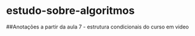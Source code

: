 # estudo-sobre-algoritmos
##Anotações a partir da aula 7 - estrutura condicionais do curso em video 

